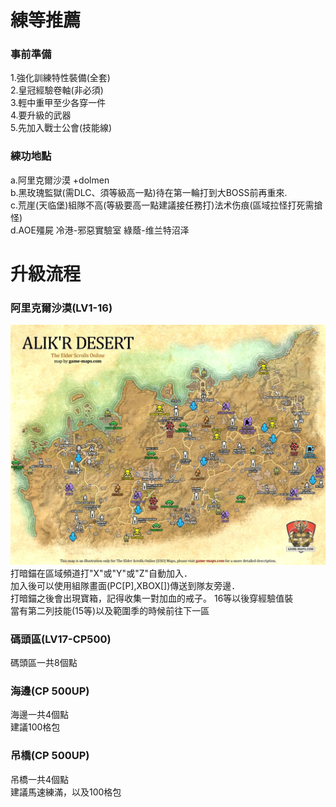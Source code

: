 # 練等推薦
### 事前準備
1.強化訓練特性裝備(全套)  
2.皇冠經驗卷軸(非必須)  
3.輕中重甲至少各穿一件  
4.要升級的武器  
5.先加入戰士公會(技能線)  
### 練功地點
a.阿里克爾沙漠 +dolmen  
b.黑玫瑰監獄(需DLC、須等級高一點)待在第一輪打到大BOSS前再重來.  
c.荒崖(天临堡)組隊不高(等級要高一點建議接任務打)法术伤痕(區域拉怪打死需搶怪)  
d.AOE殭屍  冷港-邪惡實驗室 綠蔭-维兰特沼泽  
# 升級流程
### 阿里克爾沙漠(LV1-16)
![logo](images/Alikr-Desert-Map-1200.webp)
打暗錨在區域頻道打"X"或"Y"或"Z"自動加入．  
加入後可以使用組隊畫面(PC[P],XBOX[])傳送到隊友旁邊．  
打暗錨之後會出現寶箱，記得收集一對加血的戒子。
16等以後穿經驗值裝  
當有第二列技能(15等)以及範圍季的時候前往下一區  
### 碼頭區(LV17-CP500)
碼頭區一共8個點
### 海邊(CP 500UP)   
海邊一共4個點  
建議100格包
### 吊橋(CP 500UP)   
吊橋一共4個點  
建議馬速練滿，以及100格包
